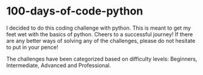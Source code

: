 # 100-days-of-code-python
I decided to do this coding challenge with python. This is meant to get my feet wet with the basics of python. Cheers to a successful journey! 
If there are any better ways of solving any of the challenges, please do not hesitate to put in your pence!

The challenges have been categorized based on difficulty levels: Beginners, Intermediate, Advanced and Professional.

